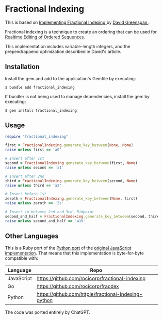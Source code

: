 # Fractional Indexing

This is based on [Implementing Fractional Indexing
](https://observablehq.com/@dgreensp/implementing-fractional-indexing) by [David Greenspan
](https://github.com/dgreensp).

Fractional indexing is a technique to create an ordering that can be used for [Realtime Editing of Ordered Sequences](https://www.figma.com/blog/realtime-editing-of-ordered-sequences/).

This implementation includes variable-length integers, and the prepend/append optimization described in David's article.

## Installation

Install the gem and add to the application's Gemfile by executing:

    $ bundle add fractional_indexing

If bundler is not being used to manage dependencies, install the gem by executing:

    $ gem install fractional_indexing

## Usage

```ruby
require "fractional_indexing"

first = FractionalIndexing.generate_key_between(None, None)
raise unless first == 'a0'

# Insert after 1st
second = FractionalIndexing.generate_key_between(first, None)
raise unless second == 'a1'

# Insert after 2nd
third = FractionalIndexing.generate_key_between(second, None)
raise unless third == 'a2'

# Insert before 1st
zeroth = FractionalIndexing.generate_key_between(None, first)
raise unless zeroth == 'Zz'

# Insert in between 2nd and 3rd. Midpoint
second_and_half = FractionalIndexing.generate_key_between(second, third)
raise unless second_and_half == 'a1V'
```

## Other Languages

This is a Ruby port of the [Python port](https://github.com/httpie/fractional-indexing-python) of the [original JavaScript implementation](https://github.com/rocicorp/fractional-indexing).
That means that this implementation is byte-for-byte compatible with:

| Language   | Repo                                                 |
| ---------- | ---------------------------------------------------- |
| JavaScript | https://github.com/rocicorp/fractional-indexing      |
| Go         | https://github.com/rocicorp/fracdex                  |
| Python     | https://github.com/httpie/fractional-indexing-python |

The code was ported entirely by ChatGPT.
